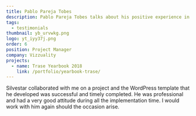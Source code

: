 ```yaml
---
title: Pablo Pareja Tobes
description: Pablo Pareja Tobes talks about his positive experience in working with Silvestar Bistrović.development.
tags:
  - testimonials
thumbnail: yb_urvwkg.png
logo: yt_iyy37j.png
order: 6
position: Project Manager
company: Vizzuality
projects:
  - name: Trase Yearbook 2018
    link: /portfolio/yearbook-trase/
---
```


Silvestar collaborated with me on a project and the WordPress template that he developed was successful and timely completed. He was professional and had a very good attitude during all the implementation time. I would work with him again should the occasion arise.
